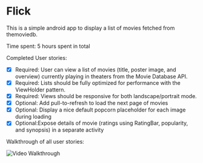 # Flick
This is a simple android app to display a list of movies fetched from themoviedb.

Time spent: 5 hours spent in total

Completed User stories:

 * [x] Required: User can view a list of movies (title, poster image, and overview) currently playing in theaters from the Movie Database API.
 * [x] Required: Lists should be fully optimized for performance with the ViewHolder pattern.
 * [x] Required: Views should be responsive for both landscape/portrait mode.
 * [x] Optional: Add pull-to-refresh to load the next page of movies
 * [x] Optional: Display a nice default popcorn placeholder for each image during loading
 * [x] Optional:Expose details of movie (ratings using RatingBar, popularity, and synopsis) in a separate activity

Walkthrough of all user stories:

![Video Walkthrough](anim_rotten_tomatoes.gif)
